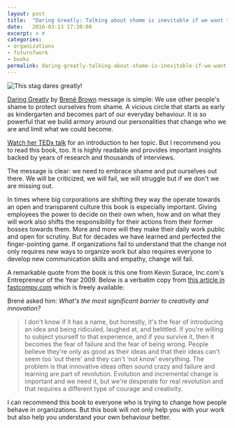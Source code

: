 ```yaml
---
layout: post
title:  "Daring Greatly: Talking about shame is inevitable if we want to change"
date:   2016-03-13 17:30:00
excerpt: > #
categories:
- organizations
- futurofwork
- books
permalink: daring-greatly-talking-about-shame-is-inevitable-if-we-want-to-change
---
```


![This stag dares greatly!](https://c2.staticflickr.com/2/1657/24452049152_37be3821a8_o.jpg)

[Daring Greatly](http://amzn.to/22dttpm) by [Brené Brown](https://twitter.com/brenebrown) 
message is simple: We use other people's shame to protect ourselves from 
shame. A vicious circle that starts as early as kindergarten and becomes 
part of our everyday behaviour. It is so powerful that we build armory 
around our personalities that change who we are and limit what we could 
become.
 
[Watch her TEDx talk](https://www.youtube.com/watch?v=iCvmsMzlF7o) for
an introduction to her topic. But I recommend you to read this book, 
too. It is highly readable and provides important insights backed by
years of research and thousands of interviews. 

The message is clear: we need to embrace shame and put ourselves out 
there. We will be criticized, we will fail, we will struggle but if we
don't we are missing out. 

In times where big corporations are shifting they way the operate 
towards an open and transparent culture this book is especially 
important. Giving employees the power to decide on their own when, how
and on what they will work also shifts the responsibility for their 
actions from their former bosses towards them. More and more will they
make their daily work public and open for scrutiny. But for decades
we have learned and perfected the finger-pointing game. If organizations
fail to understand that the change not only requires new ways to 
organize work but also requires everyone to develop new communication
skills and empathy, change will fail.

A remarkable quote from the book is this one from Kevin Surace, Inc.com's
Entrepreneur of the Year 2009. Below
is a verbatim copy from [this article in fastcompy.com](http://www.fastcompany.com/3001239/3-ways-kill-your-companys-idea-stifling-shame-culture)
which is freely available:

Brené asked him: *What's the most significant barrier to creativity and 
innovation?*

> I don't know if it has a name, but honestly, it's the fear of 
> introducing an idea and being ridiculed, laughed at, and belittled. 
> If you're willing to subject yourself to that experience, and if you 
> survive it, then it becomes the fear of failure and the fear of being 
> wrong. People believe they're only as good as their ideas and that 
> their ideas can't seem too ‘out there' and they can't ‘not know' 
> everything. The problem is that innovative ideas often sound crazy and 
> failure and learning are part of revolution. Evolution and incremental 
> change is important and we need it, but we're desperate for real 
> revolution and that requires a different type of courage and 
> creativity.

I can recommend this book to everyone who is trying to change how people 
behave in organizations. But this book will not only help you with your 
work but also help you understand your own behaviour better.
